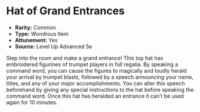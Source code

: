 # Hat of Grand Entrances

- **Rarity:** Common
- **Type:** Wondrous Item
- **Attunement:** Yes
- **Source:** Level Up Advanced 5e

Step into the room and make a grand entrance! This top hat has embroidered figurines of trumpet players in full regalia. By speaking a command word, you can cause the figures to magically and loudly herald your arrival by trumpet blasts, followed by a speech announcing your name, titles, and any of your major accomplishments. You can alter this speech beforehand by giving any special instructions to the hat before speaking the command word. Once this hat has heralded an entrance it can’t be used again for 10 minutes.

